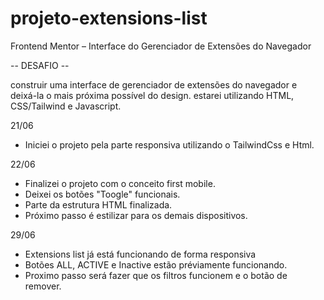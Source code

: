 # projeto-extensions-list
Frontend Mentor – Interface do Gerenciador de Extensões do Navegador

-- DESAFIO --

construir uma interface de gerenciador de extensões do navegador e deixá-la o mais próxima possível do design.
estarei utilizando HTML, CSS/Tailwind e Javascript. 

21/06 
- Iniciei o projeto pela parte responsiva utilizando o TailwindCss e Html.

22/06
- Finalizei o projeto com o conceito first mobile.
- Deixei os botões "Toogle" funcionais.
- Parte da estrutura HTML finalizada.
- Próximo passo é estilizar para os demais dispositivos.

29/06
- Extensions list já está funcionando de forma responsiva
- Botões ALL, ACTIVE e Inactive estão préviamente funcionando.
- Proximo passo será fazer que os filtros funcionem e o botão de remover.